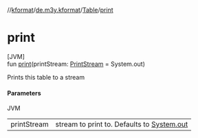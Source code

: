 //[kformat](../../../index.md)/[de.m3y.kformat](../index.md)/[Table](index.md)/[print](print.md)

# print

[JVM]\
fun [print](print.md)(printStream: [PrintStream](https://docs.oracle.com/javase/8/docs/api/java/io/PrintStream.html) = System.out)

Prints this table to a stream

#### Parameters

JVM

| | |
|---|---|
| printStream | stream to print to. Defaults to [System.out](https://docs.oracle.com/javase/8/docs/api/java/lang/System.html#out--) |